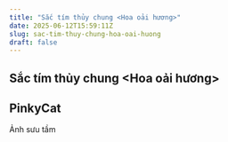 ```yaml
---
title: "Sắc tím thủy chung <Hoa oải hương>"
date: 2025-06-12T15:59:11Z
slug: sac-tim-thuy-chung-hoa-oai-huong
draft: false
---
```


## Sắc tím thủy chung <Hoa oải hương>

## PinkyCat

Ảnh sưu tầm